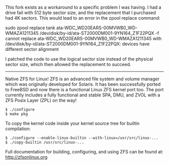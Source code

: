 This fork exists as a workaround to a specific problem I was having. I had a drive 
fail with 512 byte sector size, and the replacement that I purchased had 4K sectors.
This would lead to an error in the zpool replace command:

sudo zpool replace tank ata-WDC_WD20EARS-00MVWB0_WD-WMAZA1211345 /dev/disk/by-id/ata-ST2000DM001-9YN164_Z1F22PQX -f
  cannot replace ata-WDC_WD20EARS-00MVWB0_WD-WMAZA1211345 with /dev/disk/by-id/ata-ST2000DM001-9YN164_Z1F22PQX: devices have different sector alignment

I patched the code to use the logical sector size instead of the physical sector size,
which then allowed the replacement to succeed.

----

Native ZFS for Linux! ZFS is an advanced file system and volume manager
which was originally developed for Solaris. It has been successfully 
ported to FreeBSD and now there is a functional Linux ZFS kernel port
too. The port currently includes a fully functional and stable SPA, DMU,
and ZVOL with a ZFS Posix Layer (ZPL) on the way!

    $ ./configure
    $ make pkg

To copy the kernel code inside your kernel source tree for builtin
compilation:

    $ ./configure --enable-linux-builtin --with-linux=/usr/src/linux-...
    $ ./copy-builtin /usr/src/linux-...

Full documentation for building, configuring, and using ZFS can be
found at: <http://zfsonlinux.org>
